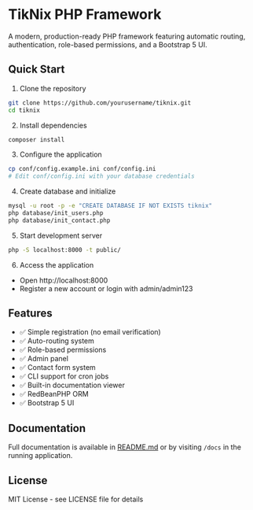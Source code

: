 # TikNix PHP Framework

A modern, production-ready PHP framework featuring automatic routing, authentication, role-based permissions, and a Bootstrap 5 UI.

## Quick Start

1. Clone the repository
```bash
git clone https://github.com/yourusername/tiknix.git
cd tiknix
```

2. Install dependencies
```bash
composer install
```

3. Configure the application
```bash
cp conf/config.example.ini conf/config.ini
# Edit conf/config.ini with your database credentials
```

4. Create database and initialize
```bash
mysql -u root -p -e "CREATE DATABASE IF NOT EXISTS tiknix"
php database/init_users.php
php database/init_contact.php
```

5. Start development server
```bash
php -S localhost:8000 -t public/
```

6. Access the application
- Open http://localhost:8000
- Register a new account or login with admin/admin123

## Features

- ✅ Simple registration (no email verification)
- ✅ Auto-routing system
- ✅ Role-based permissions
- ✅ Admin panel
- ✅ Contact form system
- ✅ CLI support for cron jobs
- ✅ Built-in documentation viewer
- ✅ RedBeanPHP ORM
- ✅ Bootstrap 5 UI

## Documentation

Full documentation is available in [README.md](README.md) or by visiting `/docs` in the running application.

## License

MIT License - see LICENSE file for details